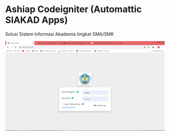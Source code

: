 # Ashiap Codeigniter (Automattic SIAKAD Apps)
Solusi Sistem Informasi Akademis tingkat SMA/SMK

<img src="./screenshot.png" />
